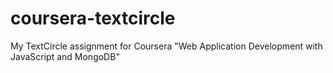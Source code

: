 # coursera-textcircle
My TextCircle assignment for Coursera "Web Application Development with JavaScript and MongoDB"
